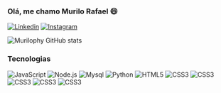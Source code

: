 
### Olá, me chamo Murilo Rafael 😄

[![Linkedin](https://img.shields.io/badge/LinkedIn-0077B5?style=for-the-badge&logo=linkedin&logoColor=white)](https://www.linkedin.com/in/murilo-oliveira-668b36a9/)
[![Instagram](https://img.shields.io/badge/Instagram-E4405F?style=for-the-badge&logo=instagram&logoColor=white)](https://www.instagram.com/murilovzs/)


![Murilophy GitHub stats](https://github-readme-stats.vercel.app/api?username=Murilophy&show_icons=true&theme=radical)

### Tecnologias 

<div style="display: inline-block;">
    <img text-align: center alt="JavaScript" src="https://img.shields.io/badge/JavaScript-F7DF1E?style=for-the-badge&logo=javascript&logoColor=black"/>
</div>
<div style="display: inline-block;">
    <img text-align: center alt="Node.js" src="https://img.shields.io/badge/Node.js-43853D?style=for-the-badge&logo=node.js&logoColor=white"/>
</div>
<div style="display: inline-block;">
    <img text-align: center alt="Mysql" src="https://img.shields.io/badge/MySQL-00000F?style=for-the-badge&logo=mysql&logoColor=white"/>
</div>
<div style="display: inline-block;">
    <img text-align: center alt="Python" src="https://img.shields.io/badge/Python-14354C?style=for-the-badge&logo=python&logoColor=white"/>
</div>
<div style="display: inline-block;">
    <img text-align: center alt="HTML5" src="https://img.shields.io/badge/HTML5-E34F26?style=for-the-badge&logo=html5&logoColor=white"/>
</div>
<div style="display: inline-block;">
    <img text-align: center alt="CSS3" src="https://img.shields.io/badge/CSS3-1572B6?style=for-the-badge&logo=css3&logoColor=white"/>
</div>
<div style="display: inline-block;">
    <img text-align: center alt="CSS3" src="https://img.shields.io/badge/React-20232A?style=for-the-badge&logo=react&logoColor=61DAFB"/>
</div>
<div style="display: inline-block;">
    <img text-align: center alt="CSS3" src="https://img.shields.io/badge/Vue.js-35495E?style=for-the-badge&logo=vue.js&logoColor=4FC08D"/>
</div>
<div style="display: inline-block;">
    <img text-align: center alt="CSS3" src="https://img.shields.io/badge/Angular-DD0031?style=for-the-badge&logo=angular&logoColor=white"/>
</div>
<div style="display: inline-block;">
    <img text-align: center alt="CSS3" src="https://img.shields.io/badge/Bootstrap-563D7C?style=for-the-badge&logo=bootstrap&logoColor=white"/>
</div>
